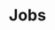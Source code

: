 ---
title: "Jobs"
draft: false
# page title background image
bg_image: "//images/

backgrounds/career-page.jpg"
# meta description
description : "Offene Stellen"
url : "karriere"
aliases: ["career"]
---